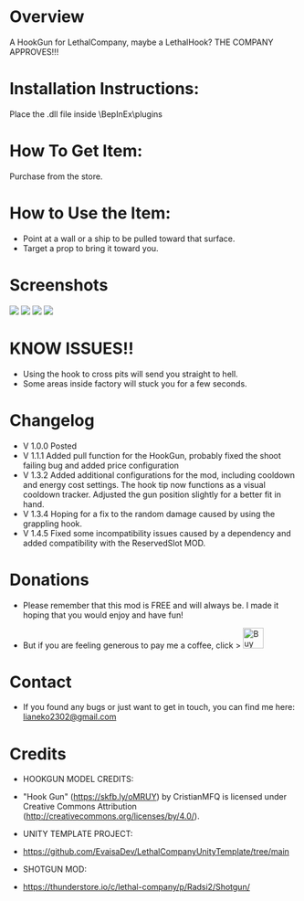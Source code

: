 # Overview
A HookGun for LethalCompany, maybe a LethalHook?
THE COMPANY APPROVES!!!

# Installation Instructions:
Place the .dll file inside \BepInEx\plugins

# How To Get Item:
Purchase from the store.

# How to Use the Item:
- Point at a wall or a ship to be pulled toward that surface.
- Target a prop to bring it toward you.

# Screenshots
![](https://i.imgur.com/TIhtI9F.png)
![](https://i.imgur.com/aLx6Rst.png)
![](https://i.imgur.com/nLsEYW4.png)
![](https://i.imgur.com/qkfCjQ0.png)

# KNOW ISSUES!!
- Using the hook to cross pits will send you straight to hell.
- Some areas inside factory will stuck you for a few seconds.

# Changelog
- V 1.0.0 Posted
- V 1.1.1 Added pull function for the HookGun, probably fixed the shoot failing bug and added price configuration
- V 1.3.2 Added additional configurations for the mod, including cooldown and energy cost settings. The hook tip now functions as a visual cooldown tracker. Adjusted the gun position slightly for a better fit in hand.
- V 1.3.4 Hoping for a fix to the random damage caused by using the grappling hook.
- V 1.4.5 Fixed some incompatibility issues caused by a dependency and added compatibility with the ReservedSlot MOD.

# Donations
- Please remember that this mod is FREE and will always be. I made it hoping that you would enjoy and have fun!

- But if you are feeling generous to pay me a coffee, click >  <a href='https://ko-fi.com/M4M1LVGAO' target='_blank'><img height='36' style='border:0px;height:36px;' src='https://storage.ko-fi.com/cdn/kofi1.png?v=3' border='0' alt='Buy Me a Coffee at ko-fi.com' /></a>

# Contact
- If you found any bugs or just want to get in touch, you can find me here: lianeko2302@gmail.com

# Credits
- HOOKGUN MODEL CREDITS:
- "Hook Gun" (https://skfb.ly/oMRUY) by CristianMFQ is licensed under Creative Commons Attribution (http://creativecommons.org/licenses/by/4.0/).

- UNITY TEMPLATE PROJECT:
- https://github.com/EvaisaDev/LethalCompanyUnityTemplate/tree/main

- SHOTGUN MOD:
- https://thunderstore.io/c/lethal-company/p/Radsi2/Shotgun/